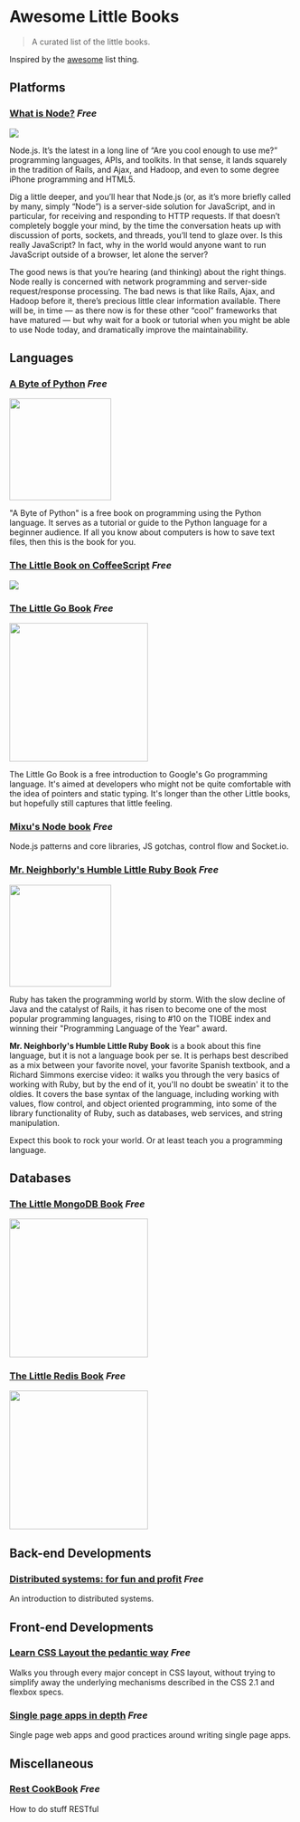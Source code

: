 # Awesome Little Books

> A curated list of the little books.

Inspired by the [awesome](https://github.com/sindresorhus/awesome) list thing.

## Platforms

### [What is Node?](https://library.oreilly.com/book/0636920021506/what-is-node/toc.xhtml) *Free*
![](http://akamaicovers.oreilly.com/images/0636920021506/cat.gif)

Node.js. It’s the latest in a long line of “Are you cool enough to use me?” programming languages, APIs, and toolkits. In that sense, it lands squarely in the tradition of Rails, and Ajax, and Hadoop, and even to some degree iPhone programming and HTML5.

Dig a little deeper, and you’ll hear that Node.js (or, as it’s more briefly called by many, simply “Node”) is a server-side solution for JavaScript, and in particular, for receiving and responding to HTTP requests. If that doesn’t completely boggle your mind, by the time the conversation heats up with discussion of ports, sockets, and threads, you’ll tend to glaze over. Is this really JavaScript? In fact, why in the world would anyone want to run JavaScript outside of a browser, let alone the server?

The good news is that you’re hearing (and thinking) about the right things. Node really is concerned with network programming and server-side request/response processing. The bad news is that like Rails, Ajax, and Hadoop before it, there’s precious little clear information available. There will be, in time — as there now is for these other “cool” frameworks that have matured — but why wait for a book or tutorial when you might be able to use Node today, and dramatically improve the maintainability.

## Languages

### [A Byte of Python](https://python.swaroopch.com/) *Free*
<img src="https://img3.doubanio.com/lpic/s4612135.jpg" width="180">

"A Byte of Python" is a free book on programming using the Python language. It serves as a tutorial or guide to the Python language for a beginner audience. If all you know about computers is how to save text files, then this is the book for you.


### [The Little Book on CoffeeScript](http://arcturo.github.io/library/coffeescript/) *Free*
![](http://arcturo.github.io/library/coffeescript/site/covers.gif)


### [The Little Go Book](http://openmymind.net/The-Little-Go-Book/) *Free*
<img src="http://openmymind.net/assets/go/title.png" width="245">

The Little Go Book is a free introduction to Google's Go programming language. It's aimed at developers who might not be quite comfortable with the idea of pointers and static typing. It's longer than the other Little books, but hopefully still captures that little feeling.

### [Mixu's Node book](http://book.mixu.net/node/) *Free*

Node.js patterns and core libraries, JS gotchas, control flow and Socket.io.

### [Mr. Neighborly's Humble Little Ruby Book](http://humblelittlerubybook.com/book/html/index.html) *Free*

<img src="https://www.infoq.com/resource/minibooks/ruby/en/cover/RubyBook.jpg" width="180">

Ruby has taken the programming world by storm.  With the slow decline of Java and the catalyst of Rails, it has risen to become one of the most popular programming languages, rising to #10 on the TIOBE index and winning their "Programming Language of the Year" award.

**Mr. Neighborly's Humble Little Ruby Book** is a book about this fine language, but it is not a language book per se.  It is perhaps best described as a mix between your favorite novel, your favorite Spanish textbook, and a Richard Simmons exercise video: it walks you through the very basics of working with Ruby, but by the end of it, you'll no doubt be
sweatin' it to the oldies.   It covers the base syntax of the language, including working with values, flow control, and object oriented programming, into some of the library functionality of Ruby, such as databases, web services, and string manipulation.

Expect this book to rock your world.  Or at least teach you a programming language.

## Databases

### [The Little MongoDB Book](http://openmymind.net/2011/3/28/The-Little-MongoDB-Book/) *Free*
<img src="http://openmymind.net/mongodb_cover.png" width="245">

### [The Little Redis Book](http://openmymind.net/2012/1/23/The-Little-Redis-Book/) *Free*
<img src="http://openmymind.net/redis_cover.png" width="245">

## Back-end Developments

### [Distributed systems: for fun and profit](http://book.mixu.net/distsys/) *Free*

An introduction to distributed systems.

## Front-end Developments

### [Learn CSS Layout the pedantic way](http://book.mixu.net/css/) *Free*

Walks you through every major concept in CSS layout, without trying to simplify away the underlying mechanisms described in the CSS 2.1 and flexbox specs.

### [Single page apps in depth](http://singlepageappbook.com/) *Free*

Single page web apps and good practices around writing single page apps.

## Miscellaneous

### [Rest CookBook](http://restcookbook.com/) *Free*

How to do stuff RESTful
